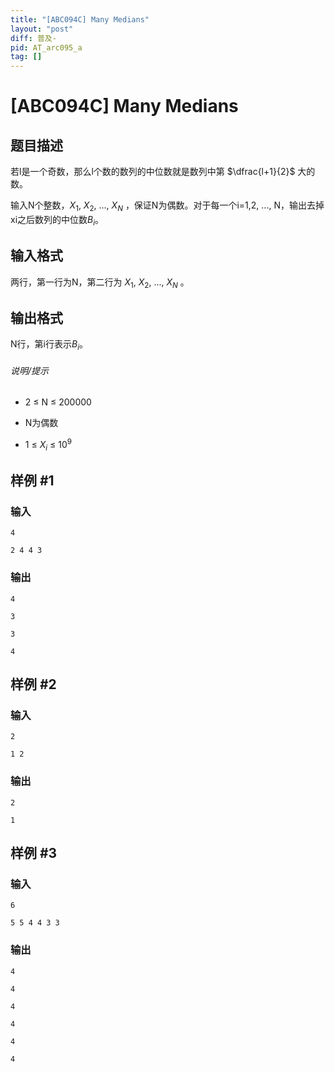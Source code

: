 ```yaml
---
title: "[ABC094C] Many Medians"
layout: "post"
diff: 普及-
pid: AT_arc095_a
tag: []
---
```


# [ABC094C] Many Medians

## 题目描述

若l是一个奇数，那么l个数的数列的中位数就是数列中第 $\dfrac{l+1}{2}$ 大的数。

输入N个整数，$X$$_{1}$, $X$$_{2}$, ..., $X$$_{N}$ ，保证N为偶数。对于每一个i=1,2, ..., N，输出去掉xi之后数列的中位数$B$$_{i}$。

## 输入格式

两行，第一行为N，第二行为 $X$$_{1}$, $X$$_{2}$, ..., $X$$_{N}$ 。

## 输出格式

N行，第i行表示$B$$_{i}$。

###### 说明/提示
* 2 $\le$ N $\le$ 200000

* N为偶数

* 1 $\le$ $X$$_{i}$ $\le$ 10$^{9}$

## 样例 #1

### 输入

```
4
2 4 4 3
```

### 输出

```
4
3
3
4
```

## 样例 #2

### 输入

```
2
1 2
```

### 输出

```
2
1
```

## 样例 #3

### 输入

```
6
5 5 4 4 3 3
```

### 输出

```
4
4
4
4
4
4
```

